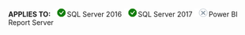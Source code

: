 **APPLIES TO:** ![Yes](media/yes2.png)SQL Server 2016 ![Yes](media/yes2.png)SQL Server 2017 ![No](media/no.png)Power BI Report Server